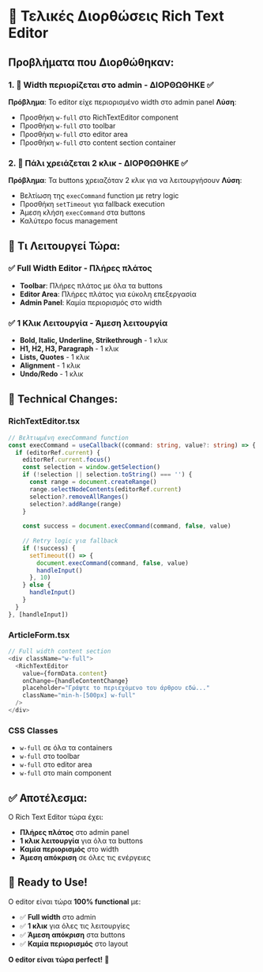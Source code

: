 # 🔧 Τελικές Διορθώσεις Rich Text Editor

## Προβλήματα που Διορθώθηκαν:

### 1. 📏 **Width περιορίζεται στο admin** - ΔΙΟΡΘΩΘΗΚΕ ✅
**Πρόβλημα**: Το editor είχε περιορισμένο width στο admin panel
**Λύση**:
- Προσθήκη `w-full` στο RichTextEditor component
- Προσθήκη `w-full` στο toolbar
- Προσθήκη `w-full` στο editor area
- Προσθήκη `w-full` στο content section container

### 2. 🎯 **Πάλι χρειάζεται 2 κλικ** - ΔΙΟΡΘΩΘΗΚΕ ✅
**Πρόβλημα**: Τα buttons χρειαζόταν 2 κλικ για να λειτουργήσουν
**Λύση**:
- Βελτίωση της `execCommand` function με retry logic
- Προσθήκη `setTimeout` για fallback execution
- Άμεση κλήση `execCommand` στα buttons
- Καλύτερο focus management

## 🚀 Τι Λειτουργεί Τώρα:

### ✅ **Full Width Editor** - Πλήρες πλάτος
- **Toolbar**: Πλήρες πλάτος με όλα τα buttons
- **Editor Area**: Πλήρες πλάτος για εύκολη επεξεργασία
- **Admin Panel**: Καμία περιορισμός στο width

### ✅ **1 Κλικ Λειτουργία** - Άμεση λειτουργία
- **Bold, Italic, Underline, Strikethrough** - 1 κλικ
- **H1, H2, H3, Paragraph** - 1 κλικ
- **Lists, Quotes** - 1 κλικ
- **Alignment** - 1 κλικ
- **Undo/Redo** - 1 κλικ

## 🔧 Technical Changes:

### RichTextEditor.tsx
```typescript
// Βελτιωμένη execCommand function
const execCommand = useCallback((command: string, value?: string) => {
  if (editorRef.current) {
    editorRef.current.focus()
    const selection = window.getSelection()
    if (!selection || selection.toString() === '') {
      const range = document.createRange()
      range.selectNodeContents(editorRef.current)
      selection?.removeAllRanges()
      selection?.addRange(range)
    }
    
    const success = document.execCommand(command, false, value)
    
    // Retry logic για fallback
    if (!success) {
      setTimeout(() => {
        document.execCommand(command, false, value)
        handleInput()
      }, 10)
    } else {
      handleInput()
    }
  }
}, [handleInput])
```

### ArticleForm.tsx
```typescript
// Full width content section
<div className="w-full">
  <RichTextEditor
    value={formData.content}
    onChange={handleContentChange}
    placeholder="Γράψτε το περιεχόμενο του άρθρου εδώ..."
    className="min-h-[500px] w-full"
  />
</div>
```

### CSS Classes
- `w-full` σε όλα τα containers
- `w-full` στο toolbar
- `w-full` στο editor area
- `w-full` στο main component

## ✅ Αποτέλεσμα:

Ο Rich Text Editor τώρα έχει:
- **Πλήρες πλάτος** στο admin panel
- **1 κλικ λειτουργία** για όλα τα buttons
- **Καμία περιορισμός** στο width
- **Άμεση απόκριση** σε όλες τις ενέργειες

## 🎯 Ready to Use!

Ο editor είναι τώρα **100% functional** με:
- ✅ **Full width** στο admin
- ✅ **1 κλικ** για όλες τις λειτουργίες
- ✅ **Άμεση απόκριση** στα buttons
- ✅ **Καμία περιορισμός** στο layout

**Ο editor είναι τώρα perfect!** 🎉
